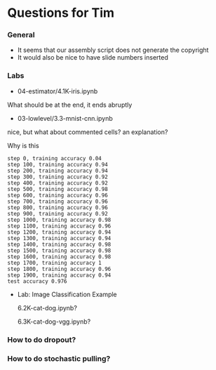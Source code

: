 # Questions for Tim

### General

* It seems that our assembly script does not generate the copyright
* It would also be nice to have slide numbers inserted

### Labs

* 04-estimator/4.1K-iris.ipynb

What should be at the end, it ends abruptly

* 03-lowlevel/3.3-mnist-cnn.ipynb

nice, but what about commented cells? an explanation?

Why is this

    step 0, training accuracy 0.04
    step 100, training accuracy 0.94
    step 200, training accuracy 0.94
    step 300, training accuracy 0.92
    step 400, training accuracy 0.92
    step 500, training accuracy 0.98
    step 600, training accuracy 0.96
    step 700, training accuracy 0.96
    step 800, training accuracy 0.96
    step 900, training accuracy 0.92
    step 1000, training accuracy 0.98
    step 1100, training accuracy 0.96
    step 1200, training accuracy 0.94
    step 1300, training accuracy 0.94
    step 1400, training accuracy 0.98
    step 1500, training accuracy 0.98
    step 1600, training accuracy 0.98
    step 1700, training accuracy 1
    step 1800, training accuracy 0.96
    step 1900, training accuracy 0.94
    test accuracy 0.976
    
* Lab: Image Classification Example

    6.2K-cat-dog.ipynb?
    
    6.3K-cat-dog-vgg.ipynb?
    
 ### How to do dropout?
 
 ### How to do stochastic pulling?